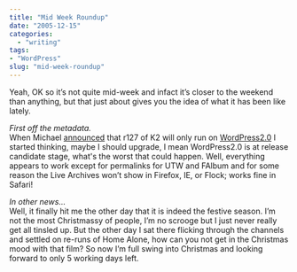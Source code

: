 ```yaml
---
title: "Mid Week Roundup"
date: "2005-12-15"
categories: 
  - "writing"
tags:
- "WordPress"
slug: "mid-week-roundup"
---
```


Yeah, OK so it’s not quite mid-week and infact it’s closer to the weekend than anything, but that just about gives you the idea of what it has been like lately.

_First off the metadata._  
When Michael [announced](https://binarybonsai.com/archives/2005/12/11/k2-will-be-wordpress-20-only/ "K2") that r127 of K2 will only run on [WordPress2.0](https://wordpress.org "wordpress") I started thinking, maybe I should upgrade, I mean WordPress2.0 is at release candidate stage, what's the worst that could happen. Well, everything appears to work except for permalinks for UTW and FAlbum and for some reason the Live Archives won’t show in Firefox, IE, or Flock; works fine in Safari!

_In other news…_  
Well, it finally hit me the other day that it is indeed the festive season. I’m not the most Christmassy of people, I’m no scrooge but I just never really get all tinsled up. But the other day I sat there flicking through the channels and settled on re-runs of Home Alone, how can you not get in the Christmas mood with that film? So now I’m full swing into Christmas and looking forward to only 5 working days left.
